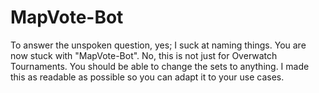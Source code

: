 # MapVote-Bot
To answer the unspoken question, yes; I suck at naming things. You are now stuck with "MapVote-Bot". No, this is not just for Overwatch Tournaments. You should be able to change the sets to anything. I made this as readable as possible so you can adapt it to your use cases.
